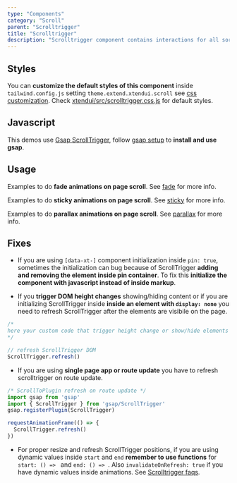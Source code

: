 ```yaml
---
type: "Components"
category: "Scroll"
parent: "Scrolltrigger"
title: "Scrolltrigger"
description: "Scrolltrigger component contains interactions for all sort of interaction on page scroll."
---
```


## Styles

You can **customize the default styles of this component** inside `tailwind.config.js` setting `theme.extend.xtendui.scroll` see [css customization](/components/global/preset#customization). Check [xtendui/src/scrolltrigger.css.js](https://github.com/xtendui/xtendui/blob/beta/src/scrolltrigger.css.js) for default styles.

## Javascript

This demos use [Gsap ScrollTrigger](https://greensock.com/docs/v3/Plugins/ScrollTrigger), follow [gsap setup](/intro/setup#javascript-gsap) to **install and use gsap**.

## Usage

Examples to do **fade animations on page scroll**. See [fade](/components/scrolltrigger/fade) for more info.

<demo>
  <div class="gatsby_demo_item" data-iframe="demos/components/scrolltrigger/fade"></div>
</demo>

Examples to do **sticky animations on page scroll**. See [sticky](/components/scrolltrigger/sticky) for more info.

<demo>
  <div class="gatsby_demo_item" data-iframe="demos/components/scrolltrigger/sticky"></div>
</demo>

Examples to do **parallax animations on page scroll**. See [parallax](/components/scrolltrigger/parallax) for more info.

<demo>
  <div class="gatsby_demo_item" data-iframe="demos/components/scrolltrigger/parallax"></div>
</demo>

## Fixes

- If you are using `[data-xt-]` component initialization inside `pin: true`, sometimes the initialization can bug because of ScrollTrigger **adding and removing the element inside pin container**. To fix this **initialize the component with javascript instead of inside markup**.

- If you **trigger DOM height changes** showing/hiding content or if you are initializing ScrollTrigger inside **inside an element with `display: none`** you need to refresh ScrollTrigger after the elements are visibile on the page.

```js
/*
here your custom code that trigger height change or show/hide elements
*/

// refresh ScrollTrigger DOM
ScrollTrigger.refresh()
```

- If you are using **single page app or route update** you have to refresh scrolltrigger on route update.

```js
/* ScrollToPlugin refresh on route update */
import gsap from 'gsap'
import { ScrollTrigger } from 'gsap/ScrollTrigger'
gsap.registerPlugin(ScrollTrigger)

requestAnimationFrame(() => {
  ScrollTrigger.refresh()
})
```

- For proper resize and refresh ScrollTrigger positions, if you are using dynamic values inside `start` and `end` **remember to use functions** for `start: () => ` and `end: () => `. Also `invalidateOnRefresh: true` if you have dynamic values inside animations. See [Scrolltrigger faqs](https://greensock.com/st-mistakes/).
